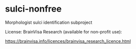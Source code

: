 # sulci-nonfree
Morphologist sulci identification subproject

License: BrainVisa Research (available for non-profit use):

https://brainvisa.info/licences/brainvisa_research_licence.html
